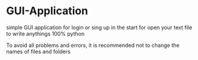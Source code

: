 # GUI-Application
simple GUI application for login or sing up in the start for open your text file to write anythings 100% python

To avoid all problems and errors, it is recommended not to change the names of files and folders
